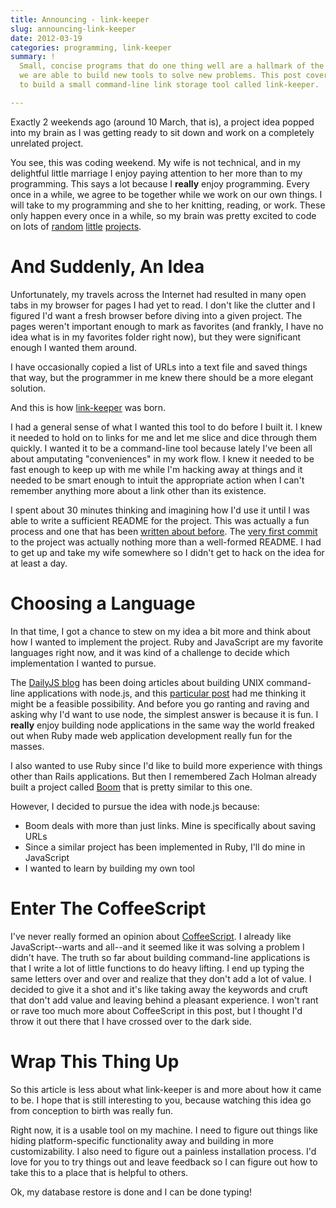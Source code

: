 ```yaml
---
title: Announcing - link-keeper
slug: announcing-link-keeper
date: 2012-03-19
categories: programming, link-keeper
summary: !
  Small, concise programs that do one thing well are a hallmark of the UNIX philosopy. With modern technologies,
  we are able to build new tools to solve new problems. This post covers using README-driven development and CoffeeScript
  to build a small command-line link storage tool called link-keeper.

---
```


Exactly 2 weekends ago (around 10 March, that is), a project idea popped into my brain as I was getting ready to sit down and work on a completely unrelated project.

You see, this was coding weekend. My wife is not technical, and in my delightful little marriage I enjoy paying attention to her more than to my programming. This says a lot because I **really** enjoy programming. Every once in a while, we agree to be together while we work on our own things. I will take to my programming and she to her knitting, reading, or work. These only happen every once in a while, so my brain was pretty excited to code on lots of [random](https://github.com/TheDahv/MYCG)
[little](https://github.com/TheDahv/CMTracker) [projects](https://github.com/TheDahv/dahvsite).

# And Suddenly, An Idea

Unfortunately, my travels across the Internet had resulted in many open tabs in my browser for pages I had yet to read. I don't like the clutter and I figured I'd want a fresh browser before diving into a given project. The pages weren't important enough to mark as favorites (and frankly, I have no idea what is in my favorites folder right now), but they were significant enough I wanted them around.

I have occasionally copied a list of URLs into a text file and saved things that way, but the programmer in me knew there should be a more elegant solution.

And this is how [link-keeper](https://github.com/TheDahv/link-keeper) was born.

I had a general sense of what I wanted this tool to do before I built it. I knew it needed to hold on to links for me and let me slice and dice through them quickly. I wanted it to be a command-line tool because lately I've been all about amputating "conveniences" in my work flow. I knew it needed to be fast enough to keep up with me while I'm hacking away at things and it needed to be smart enough to intuit the appropriate action when I can't remember anything more about a link other than its existence.

I spent about 30 minutes thinking and imagining how I'd use it until I was able to write a sufficient README for the project. This was actually a fun process and one that has been [written about before](http://tom.preston-werner.com/2010/08/23/readme-driven-development.html). The [very first commit](https://github.com/TheDahv/link-keeper/commit/5d6de9cf60e3b2964ff66c54a180ad5897372b7e) to the project was actually nothing more than a well-formed README. I had to get up and take my wife somewhere so I didn't get to hack on the idea for at least a day.

# Choosing a Language

In that time, I got a chance to stew on my idea a bit more and think about how I wanted to implement the project. Ruby and JavaScript are my favorite languages right now, and it was kind of a challenge to decide which implementation I wanted to pursue.

The [DailyJS blog](http://dailyjs.com/) has been doing articles about building UNIX command-line applications with node.js, and this [particular post](http://dailyjs.com/2012/03/01/unix-node-arguments/) had me thinking it might be a feasible possibility. And before you go ranting and raving and asking why I'd want to use node, the simplest answer is because it is fun. I **really** enjoy building node applications in the same way the world freaked out when Ruby made web application development really fun for the masses.

I also wanted to use Ruby since I'd like to build more experience with things other than Rails applications. But then I remembered Zach Holman already built a project called [Boom](http://zachholman.com/boom/) that is pretty similar to this one.

However, I decided to pursue the idea with node.js because:

- Boom deals with more than just links. Mine is specifically about saving URLs
- Since a similar project has been implemented in Ruby, I'll do mine in JavaScript
- I wanted to learn by building my own tool

# Enter The CoffeeScript

I've never really formed an opinion about [CoffeeScript](http://coffeescript.org/). I already like JavaScript--warts and all--and it seemed like it was solving a problem I didn't have. The truth so far about building command-line applications is that I write a lot of little functions to do heavy lifting. I end up typing the same letters over and over and realize that they don't add a lot of value. I decided to give it a shot and it's like taking away the keywords and cruft that don't add value and leaving behind a pleasant experience. I won't rant or rave too much more about CoffeeScript in this post, but I thought I'd throw it out there that I have crossed over to the dark side.

# Wrap This Thing Up

So this article is less about what link-keeper is and more about how it came to be. I hope that is still interesting to you, because watching this idea go from conception to birth was really fun.

Right now, it is a usable tool on my machine. I need to figure out things like hiding platform-specific functionality away and building in more customizability. I also need to figure out a painless installation process. I'd love for you to try things out and leave feedback so I can figure out how to take this to a place that is helpful to others.

Ok, my database restore is done and I can be done typing!
